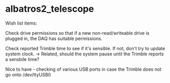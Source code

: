 # albatros2_telescope


Wish list items:

Check drive permissions so that if a new non-read/writeable drive is plugged in, the DAQ has 
suitable permissions.

Check reported Trimble time to see if it's sensible.  If not, don't try to update system clock.
-> Related, should the system pause until the Trimble reports a sensbile time?

Nice to have - checking of various USB ports in case the Trimble does not go onto /dev/ttyUSB0
